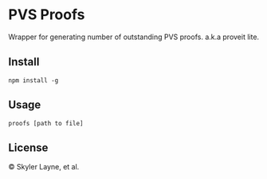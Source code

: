 # PVS Proofs

Wrapper for generating number of outstanding PVS proofs. a.k.a proveit lite.

## Install

```unix
npm install -g
```

## Usage
```shell
proofs [path to file]
```

## License
© Skyler Layne, et al.
